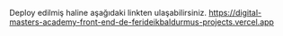 Deploy edilmiş haline aşağıdaki linkten ulaşabilirsiniz.
https://digital-masters-academy-front-end-de-ferideikbaldurmus-projects.vercel.app
